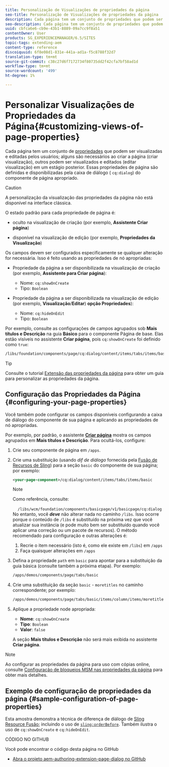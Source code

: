 ```yaml
---
title: Personalização de Visualizações de propriedades da página
seo-title: Personalização de Visualizações de propriedades da página
description: Cada página tem um conjunto de propriedades que podem ser editadas conforme necessário
seo-description: Cada página tem um conjunto de propriedades que podem ser editadas conforme necessário
uuid: cbfca6e6-cb9e-43b1-8889-09a7cc9f8a51
contentOwner: User
products: SG_EXPERIENCEMANAGER/6.5/SITES
topic-tags: extending-aem
content-type: reference
discoiquuid: 6f8e08d1-831e-441a-ad1a-f5c8788f32d7
translation-type: tm+mt
source-git-commit: c38c27d6f7172734f80735dd2f42cfa7bf58ad1d
workflow-type: tm+mt
source-wordcount: '499'
ht-degree: 1%

---
```



# Personalizar Visualizações de Propriedades da Página{#customizing-views-of-page-properties}

Cada página tem um conjunto de [propriedades](/help/sites-authoring/editing-page-properties.md) que podem ser visualizadas e editadas pelos usuários; alguns são necessários ao criar a página (criar visualização), outros podem ser visualizados e editados (editar visualização) em um estágio posterior. Essas propriedades de página são definidas e disponibilizadas pela caixa de diálogo ( `cq:dialog`) do componente de página apropriado.

>[!CAUTION]
>
>A personalização da visualização das propriedades da página não está disponível na interface clássica.

O estado padrão para cada propriedade de página é:

* oculto na visualização de criação (por exemplo, **Assistente Criar página**)

* disponível na visualização de edição (por exemplo, **Propriedades da Visualização**)

Os campos devem ser configurados especificamente se qualquer alteração for necessária. Isso é feito usando as propriedades de nó apropriadas:

* Propriedade da página a ser disponibilizada na visualização de criação (por exemplo, **Assistente para Criar página**):

   * Nome: `cq:showOnCreate`
   * Tipo: `Boolean`

* Propriedade da página a ser disponibilizada na visualização de edição (por exemplo, **Visualização**/**Editar**) **opção Propriedades**):

   * Nome: `cq:hideOnEdit`
   * Tipo: `Boolean`

Por exemplo, consulte as configurações de campos agrupados sob **Mais títulos e Descrição** na guia **Básico** para o componente Página de base. Elas estão visíveis no assistente **Criar página**, pois `cq:showOnCreate` foi definido como `true`:

```xml
/libs/foundation/components/page/cq:dialog/content/items/tabs/items/basic/items/column/items/moretitles
```

>[!TIP]
>
>Consulte o tutorial [Extensão das propriedades da página](https://docs.adobe.com/content/help/en/experience-manager-learn/sites/developing/page-properties-technical-video-develop.html) para obter um guia para personalizar as propriedades da página.

## Configuração das Propriedades da Página {#configuring-your-page-properties}

Você também pode configurar os campos disponíveis configurando a caixa de diálogo do componente de sua página e aplicando as propriedades de nó apropriadas.

Por exemplo, por padrão, o assistente [**Criar página**](/help/sites-authoring/managing-pages.md#creating-a-new-page) mostra os campos agrupados em **Mais títulos e Descrição**. Para ocultá-los, configure:

1. Crie seu componente de página em `/apps`.
1. Crie uma substituição (usando *dif de diálogo* fornecida pela [Fusão de Recursos de Sling](/help/sites-developing/sling-resource-merger.md)) para a seção `basic` do componente de sua página; por exemplo:

   ```xml
   <your-page-component>/cq:dialog/content/items/tabs/items/basic
   ```

   >[!NOTE]
   >
   >Como referência, consulte:
   >
   >    `/libs/wcm/foundation/components/basicpage/v1/basicpage/cq:dialog`
   No entanto, você ***deve*** não alterar nada no caminho `/libs`.
   Isso ocorre porque o conteúdo de `/libs` é substituído na próxima vez que você atualizar sua instância (e pode muito bem ser substituído quando você aplicar uma correção ou um pacote de recursos).
   O método recomendado para configuração e outras alterações é:
   1. Recrie o item necessário (isto é, como ele existe em `/libs`) em `/apps`
   1. Faça quaisquer alterações em `/apps`


1. Defina a propriedade `path` em `basic` para apontar para a substituição da guia básica (consulte também a próxima etapa). Por exemplo:

   ```xml
   /apps/demos/components/page/tabs/basic
   ```

1. Crie uma substituição da seção `basic` - `moretitles` no caminho correspondente; por exemplo:

   ```xml
   /apps/demos/components/page/tabs/basic/items/column/items/moretitles
   ```

1. Aplique a propriedade node apropriada:

   * **Nome**: `cq:showOnCreate`
   * **Tipo**: `Boolean`
   * **Valor**:  `false`

   A seção **Mais títulos e Descrição** não será mais exibida no assistente **Criar página**.

>[!NOTE]
Ao configurar as propriedades da página para uso com cópias online, consulte [Configuração de bloqueios MSM nas propriedades da página](/help/sites-developing/extending-msm.md#configuring-msm-locks-on-page-properties-touch-enabled-ui) para obter mais detalhes.

## Exemplo de configuração de propriedades da página {#sample-configuration-of-page-properties}

Esta amostra demonstra a técnica de diferença de diálogo de [Sling Resource Fusão](/help/sites-developing/sling-resource-merger.md); incluindo o uso de [`sling:orderBefore`](/help/sites-developing/sling-resource-merger.md#properties). Também ilustra o uso de `cq:showOnCreate` e `cq:hideOnEdit`.

CÓDIGO NO GITHUB

Você pode encontrar o código desta página no GitHub

* [Abra o projeto aem-authoring-extension-page-dialog no GitHub](https://github.com/Adobe-Marketing-Cloud/aem-authoring-extension-page-dialog)
